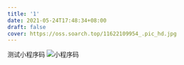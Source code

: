 ```yaml
---
title: '1'
date: 2021-05-24T17:48:34+08:00
draft: false
cover: https://oss.soarch.top/11622109954_.pic_hd.jpg
---
```


测试小程序码
![小程序码](https://oss.soarch.top/mpcode.jpg)
